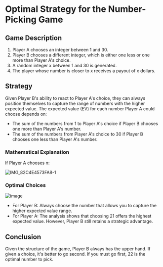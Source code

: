 # Optimal Strategy for the Number-Picking Game

## Game Description

1. Player A chooses an integer between 1 and 30.
2. Player B chooses a different integer, which is either one less or one more than Player A's choice.
3. A random integer x between 1 and 30 is generated.
4. The player whose number is closer to x receives a payout of x dollars.

## Strategy

Given Player B's ability to react to Player A's choice, they can always position themselves to capture the range of numbers with the higher expected value. The expected value (EV) for each number Player A could choose depends on:

- The sum of the numbers from 1 to Player A's choice if Player B chooses one more than Player A's number.
- The sum of the numbers from Player A's choice to 30 if Player B chooses one less than Player A's number.

### Mathematical Explanation

If Player A chooses n:

![IMG_82C4E4573FA8-1](https://github.com/andrewchan868/Math-with-monte-carlo/assets/66477660/4947847f-f263-4a3e-b831-0b0bd8a9ef1d)


### Optimal Choices

![image](https://github.com/andrewchan868/Math-with-monte-carlo/assets/66477660/f372b530-4ee0-4dec-93a3-08e788442a19)



- For Player B: Always choose the number that allows you to capture the higher expected value range.
- For Player A: The analysis shows that choosing 21 offers the highest expected value. However, Player B still retains a strategic advantage.

## Conclusion

Given the structure of the game, Player B always has the upper hand. If given a choice, it's better to go second. If you must go first, 22 is the optimal number to pick.
